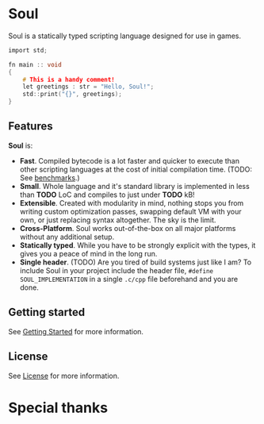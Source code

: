 # Soul

Soul is a statically typed scripting language designed for use in games.

```c
import std;

fn main :: void
{
	# This is a handy comment!
	let greetings : str = "Hello, Soul!";
	std::print("{}", greetings);
}
```

## Features

**Soul** is:
* **Fast**. Compiled bytecode is a lot faster and quicker to execute than other scripting languages at the cost of initial compilation time. (TODO:
  See [benchmarks]().)
* **Small**. Whole language and it's standard library is implemented in less than **TODO** LoC and compiles to just under **TODO** kB!
* **Extensible**. Created with modularity in mind, nothing stops you from writing custom optimization passes, swapping default VM with
  your own, or just replacing syntax altogether. The sky is the limit.
* **Cross-Platform**. Soul works out-of-the-box on all major platforms without any additional setup.
* **Statically typed**. While you have to be strongly explicit with the types, it gives you a peace of mind in the long run.
* **Single header**. (TODO) Are you tired of build systems just like I am? To include Soul in your project include the header file, `#define
  SOUL_IMPLEMENTATION` in a single `.c/cpp` file beforehand and you are done.

## Getting started

See [Getting Started](docs/GETTING_STARTED.md) for more information.

## License

See [License](LICENSE.md) for more information.

# Special thanks
